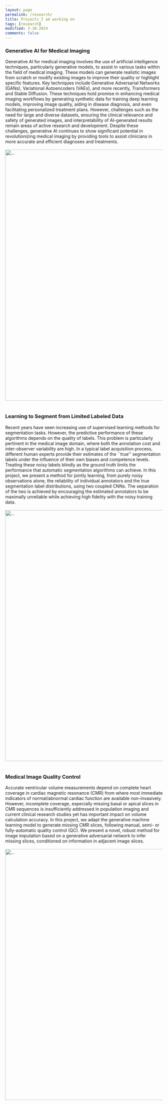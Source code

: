 ```yaml
---
layout: page
permalink: /research/
title: Projects I am working on
tags: [research]
modified: 3-10-2024
comments: false
---
```


### Generative AI for Medical Imaging

Generative AI for medical imaging involves the use of artificial intelligence techniques, particularly generative models, to assist in various tasks within the field of medical imaging. These models can generate realistic images from scratch or modify existing images to improve their quality or highlight specific features. Key techniques include Generative Adversarial Networks (GANs), Variational Autoencoders (VAEs), and more recently, Transformers and Stable Diffusion. These techniques hold promise in enhancing medical imaging workflows by generating synthetic data for training deep learning models, improving image quality, aiding in disease diagnosis, and even facilitating personalized treatment plans. However, challenges such as the need for large and diverse datasets, ensuring the clinical relevance and safety of generated images, and interpretability of AI-generated results remain areas of active research and development. Despite these challenges, generative AI continues to show significant potential in revolutionizing medical imaging by providing tools to assist clinicians in more accurate and efficient diagnoses and treatments.
<br />
<br />
<img align="middle" width="800" src="{{ site.url }}/images/GenAI.gif" alt="...">
<br />
<br />
 
### Learning to Segment from Limited Labeled Data

Recent years have seen increasing use of supervised learning methods for segmentation tasks. However, the predictive performance of these algorithms depends on the quality of labels. This problem is particularly pertinent in the medical image domain, where both the annotation cost and inter-observer variability are high. In a typical label acquisition process, different human experts provide their estimates of the ``true'' segmentation labels under the influence of their own biases and competence levels. Treating these noisy labels blindly as the ground truth limits the performance that automatic segmentation algorithms can achieve. In this project, we present a method for jointly learning, from purely noisy observations alone, the reliability of individual annotators and the true segmentation label distributions, using two coupled CNNs. The separation of the two is achieved by encouraging the estimated annotators to be maximally unreliable while achieving high fidelity with the noisy training data.
<br />
<br />
<img align="middle" width="800" src="{{ site.url }}/images/NIPS.png" alt="...">
<br />
<br />


### Medical Image Quality Control

Accurate ventricular volume measurements depend on complete heart coverage in cardiac magnetic resonance (CMR) from where most immediate indicators of normal/abnormal cardiac function are available non-invasively. However, incomplete coverage, especially missing basal or apical slices in CMR sequences is insufficiently addressed in population imaging and current clinical research studies yet has important impact on volume calculation accuracy. In this project, we adapt the generative machine learning model to generate missing CMR slices, following manual, semi- or fully-automatic quality control (QC). We present a novel, robust method for image imputation based on a generative adversarial network to infer missing slices, conditioned on information in adjacent image slices.
<br />
<br />
<img align="middle" width="800" src="{{ site.url }}/images/IQA.jpg" alt="...">
<br />
<br />




